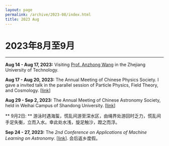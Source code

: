 ```yaml
---
layout: page
permalink: /archive/2023-08/index.html
title: 2023 Aug
---
```


# 2023年8月至9月

---

**Aug 14 - Aug 17, 2023:** Visiting [Prof. Anzhong Wang](https://www.baylor.edu/physics/index.php?id=68588) in the  Zhejiang University of Technology. 

**Aug 17 - Aug 20, 2023:** The Annual Meeting of Chinese Physics Society. I gave a invited talk in the parallel session of Particle Physics, Field Theory, and Cosmology. [[link](http://meeting.cps-net.org.cn/nxu2023)]

**Aug 29 - Sep 2, 2023:** The Annual Meeting of Chinese Astronomy Society, held in Weihai Campus of Shandong University. [[link](https://2023casmeeting.casconf.cn/)] 

** 9月2日: ** 
游泳时遇海蜇，慌乱间游至深水区，由绳界处游回时乏力，慌乱间手足失衡，立而入水。幸此处水浅，旋足触沙，蹬之而浮。

**Sep 24 - 27, 2023:** The *2nd Conference on Applications of Machine Learning on Astronomy*. [[link](https://machinelearning2023.casconf.cn/page/1663147986017980416)]. 会后返乡度假。


